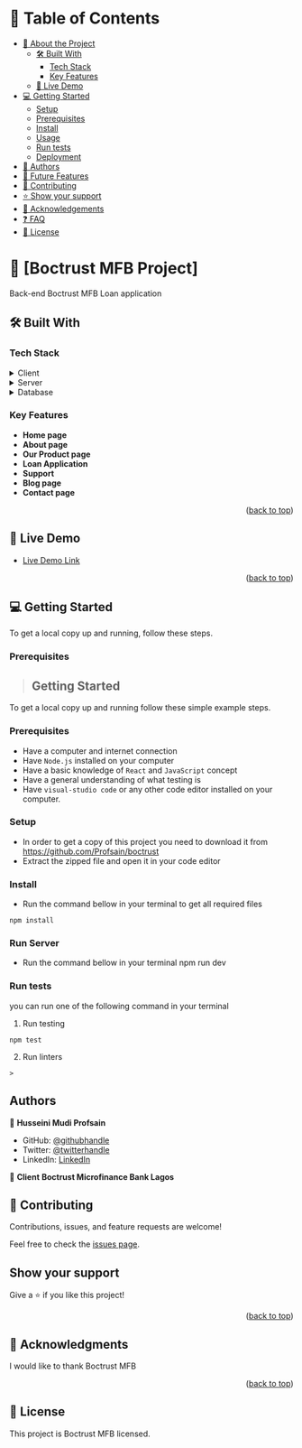 <!-- TABLE OF CONTENTS -->

# 📗 Table of Contents

- [📖 About the Project](#about-project)
  - [🛠 Built With](#built-with)
    - [Tech Stack](#tech-stack)
    - [Key Features](#key-features)
  - [🚀 Live Demo](#live-demo)
- [💻 Getting Started](#getting-started)
  - [Setup](#setup)
  - [Prerequisites](#prerequisites)
  - [Install](#install)
  - [Usage](#usage)
  - [Run tests](#run-tests)
  - [Deployment](#triangular_flag_on_post-deployment)
- [👥 Authors](#authors)
- [🔭 Future Features](#future-features)
- [🤝 Contributing](#contributing)
- [⭐️ Show your support](#support)
- [🙏 Acknowledgements](#acknowledgements)
- [❓ FAQ](#faq)
- [📝 License](#license)

<!-- PROJECT DESCRIPTION -->

# 📖 [Boctrust MFB Project] <a name="about-project"></a>

Back-end Boctrust MFB Loan application

## 🛠 Built With <a name="built-with"></a>

### Tech Stack <a name="tech-stack"></a>

<details>
  <summary>Client</summary>
  <ul>
    <li><a href="">React</a></li>
  </ul>
</details>

<details>
  <summary>Server</summary>
  <ul>
    <li><a href="#">Node.js</a></li>
  </ul>
</details>

<details>
<summary>Database</summary>
  <ul>
    <li><a href="#">MongoDB</a></li>
  </ul>
</details>

<!-- Features -->

### Key Features <a name="key-features"></a>

- **Home page**
- **About page**
- **Our Product page**
- **Loan Application**
- **Support**
- **Blog page**
- **Contact page**


<p align="right">(<a href="#readme-top">back to top</a>)</p>

<!-- LIVE DEMO -->

## 🚀 Live Demo <a name="live-demo"></a>

- [Live Demo Link](#)

<p align="right">(<a href="#readme-top">back to top</a>)</p>

<!-- GETTING STARTED -->

## 💻 Getting Started <a name="getting-started"></a>

To get a local copy up and running, follow these steps.

### Prerequisites

>## Getting Started
To get a local copy up and running follow these simple example steps.

### Prerequisites
- Have a computer and internet connection
- Have `Node.js` installed on your computer
- Have a basic knowledge of `React` and `JavaScript` concept
- Have a general understanding of what testing is
- Have `visual-studio code` or any other code editor installed on your computer.

### Setup
- In order to get a copy of this project you need to download it from https://github.com/Profsain/boctrust
- Extract the zipped file and open it in your code editor
### Install
- Run the command bellow in your terminal to get all required files
```
npm install
```

### Run Server
- Run the command bellow in your terminal
  npm run dev

### Run tests
you can run one of the following command in your terminal
1. Run testing
```Jest
npm test
```
2. Run linters
```Eslint
> 
```
## Authors

👤 **Husseini Mudi Profsain**

- GitHub: [@githubhandle](https://github.com/Profsain)
- Twitter: [@twitterhandle](https://twitter.com/profsain)
- LinkedIn: [LinkedIn](https://www.linkedin.com/in/profsain)

👤 **Client**
    **Boctrust Microfinance Bank Lagos**
## 🤝 Contributing

Contributions, issues, and feature requests are welcome!

Feel free to check the [issues page](https://github.com/Profsain/boctrust/issues/).

## Show your support

Give a ⭐️ if you like this project!

<p align="right">(<a href="#readme-top">back to top</a>)</p>

<!-- ACKNOWLEDGEMENTS -->

## 🙏 Acknowledgments <a name="acknowledgements"></a>

I would like to thank Boctrust MFB

<p align="right">(<a href="#readme-top">back to top</a>)</p>

## 📝 License

This project is Boctrust MFB licensed. 
